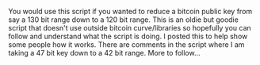 You would use this script if you wanted to reduce a bitcoin public key from say a 130 bit range down to a 120 bit range.
This is an oldie but goodie script that doesn't use outside bitcoin curve/libraries so hopefully you can follow and understand what the script is doing.
I posted this to help show some people how it works. There are comments in the script where I am taking a 47 bit key down to a 42 bit range.
More to follow...
